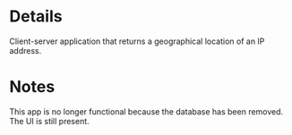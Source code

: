 # Details

Client-server application that returns a geographical location of an IP address.

# Notes

This app is no longer functional because the database has been removed. The UI is still present.